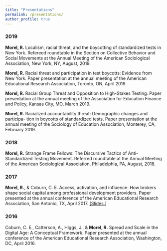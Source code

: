 ```yaml
---
title: "Presentations"
permalink: /presentations/
author_profile: true
---
```


### 2019 

**Morel, R.** Localism, racial threat, and the boycotting of standardized tests in New York. Refereed roundtable in the Section on Collective Behavior and Social Movements at the Annual Meeting of the American Sociological Association, New York, NY, August, 2019.

**Morel, R.** Racial threat and participation in test boycotts: Evidence from New York. Paper presentation at the annual meeting of the American Educational Research Association, Toronto, ON, April 2019.

**Morel, R.** Racial Group Threat and Opposition to High-Stakes Testing. Paper presentation at the annual meeting of the Association for Education Finance and Policy, Kansas City, MO, March 2019.

**Morel, R.** Racialized accountability threat: Demographic changes and participa- tion in boycotts of standardized tests. Paper presentation at the annual meeting of the Sociology of Education Association, Monterey, CA, February 2019.

### 2018
**Morel, R.** Strange Frame Fellows: The Discursive Tactics of
Anti-Standardized Testing Movement. Referred roundtable at the Annual Meeting of the American Sociological Association, Philadelphia, PA, August, 2018.

### 2017 
**Morel, R.**, & Coburn, C. E. Access, activation, and influence: How brokers shape social capital among professional development providers. Paper presented at the annual conference of the American Educational Research Association, San Antonio, TX, April 2017. [[Slides.]](http://ramorel.github.io/files/AERA_2017.pdf)

### 2016
Coburn, C. E., Catterson, A., Higgs, J., & **Morel, R.** Spread
and Scale in the Digital Age: A Conceptual Framework. Paper presented at the annual conference of the American Educational Research Association, Washington, DC, April 2016.
